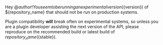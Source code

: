 Hey @${author}! You seem to be running an experimental version (${version}) of ${repository_name} that should not be run on production systems.

Plugin compatibility **will** break often on experimental systems, so unless you are a plugin developer assisting the next version of the API, please reproduce on the recommended build or latest build of ${repository_name} (${stable}).